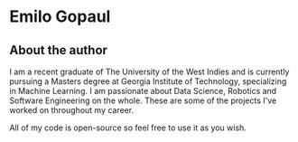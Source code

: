 # Emilo Gopaul

## About the author

I am a recent graduate of The University of the West Indies and is currently pursuing a Masters degree at Georgia Institute of Technology, specializing in Machine
Learning. I am passionate about Data Science, Robotics and Software Engineering on the whole. These are some of the projects I've worked on throughout my career. 

All of my code is open-source so feel free to use it as you wish.
